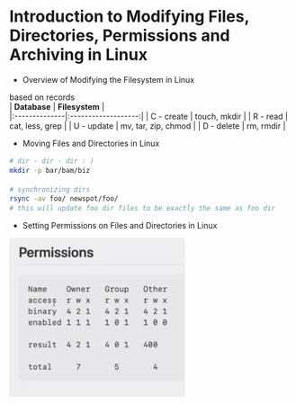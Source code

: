 # Introduction to Modifying Files, Directories, Permissions and Archiving in Linux
  
- Overview of Modifying the Filesystem in Linux
  
based on records  
| **Database**  | **Filesystem** |  
|:--------------|:-------------------:|
| C - create    | touch, mkdir        |
| R - read      | cat, less, grep     | 
| U - update    | mv, tar, zip, chmod | 
| D - delete    | rm, rmdir           | 
  
- Moving Files and Directories in Linux
```bash 
# dir - dir - dir : )
mkdir -p bar/bam/biz

# synchronizing dirs 
rsync -av foo/ newspot/foo/
# this will update foo dir files to be exactly the same as foo dir
```
  
- Setting Permissions on Files and Directories in Linux
  
![permission_file](study-notes/note_4/permission_pic.png)